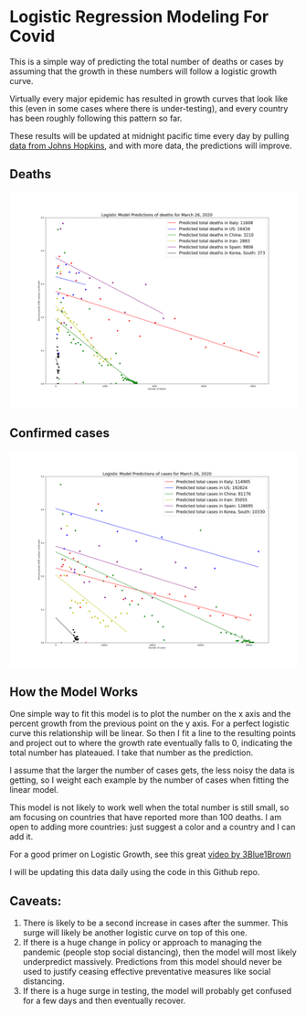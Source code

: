 # Logistic Regression Modeling For Covid
This is a simple way of predicting the total number of deaths or cases by assuming that the growth in these numbers will follow a logistic growth curve.

Virtually every major epidemic has resulted in growth curves that look like this (even in some cases where there is under-testing), and every country has been roughly following this pattern so far.

These results will be updated at midnight pacific time every day by pulling [data from Johns Hopkins](https://github.com/CSSEGISandData/COVID-19), and with more data, the predictions will improve.

## Deaths
![Image](deaths.png)
## Confirmed cases
![Image](cases.png)

## How the Model Works

One simple way to fit this model is to plot the number on the x axis and the percent growth from the previous point on the y axis. For a perfect logistic curve this relationship will be linear. So then I fit a line to the resulting points and project out to where the growth rate eventually falls to 0, indicating the total number has plateaued. I take that number as the prediction. 

I assume that the larger the number of cases gets, the less noisy the data is getting, so I weight each example by the number of cases when fitting the linear model.

This model is not likely to work well when the total number is still small, so  am focusing on countries that have reported more than 100 deaths. I am open to adding more countries: just suggest a color and a country and I can add it.

For a good primer on Logistic Growth, see this great [video by 3Blue1Brown](https://www.youtube.com/watch?v=Kas0tIxDvrg)

I will be updating this data daily using the code in this Github repo.

## Caveats:
1. There is likely to be a second increase in cases after the summer. This surge will likely be another logistic curve on top of this one.
2. If there is a huge change in policy or approach to managing the pandemic (people stop social distancing), then the model will most likely underpredict massively. Predictions from this model should never be used to justify ceasing effective preventative measures like social distancing.
3. If there is a huge surge in testing, the model will probably get confused for a few days and then eventually recover.


